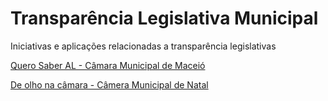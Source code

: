 # Transparência Legislativa Municipal

Iniciativas e aplicações relacionadas a transparência legislativas

[Quero Saber AL - Câmara Municipal de Maceió](https://querosaber-al.info/index.html)

[De olho na câmara - Câmera Municipal de Natal](http://www.deolhonacamara.com/)
